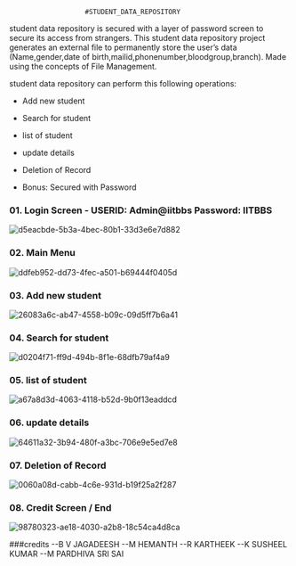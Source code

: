                        
                       #STUDENT_DATA_REPOSITORY

student data repository is secured with a layer of password screen to secure its access from strangers. This student data repository project generates an external file to permanently store the user’s data (Name,gender,date of birth,mailid,phonenumber,bloodgroup,branch). Made using the concepts of File Management.

student data repository can perform this following operations:

- Add new student

- Search for student

- list of student

- update details

- Deletion of Record

- Bonus: Secured with Password

### 01. Login Screen - USERID: Admin@iitbbs Password: IITBBS
![d5eacbde-5b3a-4bec-80b1-33d3e6e7d882](https://github.com/jagadeshbeeram/STUDENT_DATA_REPOSITORY/assets/133480021/d534a7eb-1562-4cb8-a1c5-987a5644334a)

### 02. Main Menu
![ddfeb952-dd73-4fec-a501-b69444f0405d](https://github.com/jagadeshbeeram/STUDENT_DATA_REPOSITORY/assets/133480021/d93f5efb-0ed2-4ed1-9ba1-d908555b94ee)

### 03. Add new student
![26083a6c-ab47-4558-b09c-09d5ff7b6a41](https://github.com/jagadeshbeeram/STUDENT_DATA_REPOSITORY/assets/133480021/19edd19d-9092-47cd-8f7e-7fa0e8a90d28)

### 04. Search for student
![d0204f71-ff9d-494b-8f1e-68dfb79af4a9](https://github.com/jagadeshbeeram/STUDENT_DATA_REPOSITORY/assets/133480021/36f6c484-5d77-4fde-ac00-13db20e6aad0)

### 05. list of student
![a67a8d3d-4063-4118-b52d-9b0f13eaddcd](https://github.com/jagadeshbeeram/STUDENT_DATA_REPOSITORY/assets/133480021/d4d1f363-9549-45e9-9cec-2bc3dd865324)

### 06. update details
![64611a32-3b94-480f-a3bc-706e9e5ed7e8](https://github.com/jagadeshbeeram/STUDENT_DATA_REPOSITORY/assets/133480021/6a29d27d-89b0-4d1d-ac5d-58e56cebce15)

### 07. Deletion of Record
![0060a08d-cabb-4c6e-931d-b19f25a2f287](https://github.com/jagadeshbeeram/STUDENT_DATA_REPOSITORY/assets/133480021/f59c68fc-1b08-4dde-8465-bba4dfb34f3f)

### 08. Credit Screen / End
![98780323-ae18-4030-a2b8-18c54ca4d8ca](https://github.com/jagadeshbeeram/STUDENT_DATA_REPOSITORY/assets/133480021/5fb3e473-d2c3-4c85-a746-438be642a329)

###credits
--B V JAGADEESH
--M HEMANTH
--R KARTHEEK
--K SUSHEEL KUMAR
--M PARDHIVA SRI SAI
